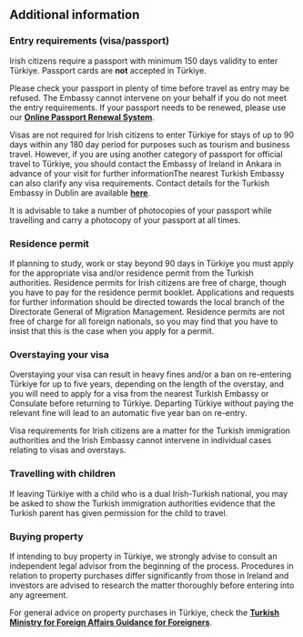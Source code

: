 ## Additional information

### **Entry requirements (visa/passport)**

Irish citizens require a passport with minimum 150 days validity to enter Türkiye. Passport cards are **not** accepted in Türkiye.

Please check your passport in plenty of time before travel as entry may be refused. The Embassy cannot intervene on your behalf if you do not meet the entry requirements. If your passport needs to be renewed, please use our [**Online Passport Renewal System**](https://www.ireland.ie/en/dfa/passports/passport-online/).

Visas are not required for Irish citizens to enter Türkiye for stays of up to 90 days within any 180 day period for purposes such as tourism and business travel. However, if you are using another category of passport for official travel to Türkiye, you should contact the Embassy of Ireland in Ankara in advance of your visit for further informationThe nearest Turkish Embassy can also clarify any visa requirements. Contact details for the Turkish Embassy in Dublin are available [**here**](http://dublin.emb.mfa.gov.tr/Mission).

It is advisable to take a number of photocopies of your passport while travelling and carry a photocopy of your passport at all times.

### **Residence permit**

If planning to study, work or stay beyond 90 days in Türkiye you must apply for the appropriate visa and/or residence permit from the Turkish authorities. Residence permits for Irish citizens are free of charge, though you have to pay for the residence permit booklet. Applications and requests for further information should be directed towards the local branch of the Directorate General of Migration Management. Residence permits are not free of charge for all foreign nationals, so you may find that you have to insist that this is the case when you apply for a permit.

### **Overstaying your visa**

Overstaying your visa can result in heavy fines and/or a ban on re-entering Türkiye for up to five years, depending on the length of the overstay, and you will need to apply for a visa from the nearest Turkish Embassy or Consulate before returning to Türkiye. Departing Türkiye without paying the relevant fine will lead to an automatic five year ban on re-entry.

Visa requirements for Irish citizens are a matter for the Turkish immigration authorities and the Irish Embassy cannot intervene in individual cases relating to visas and overstays.

### **Travelling with children**

If leaving Türkiye with a child who is a dual Irish-Turkish national, you may be asked to show the Turkish immigration authorities evidence that the Turkish parent has given permission for the child to travel.

### **Buying property**

If intending to buy property in Türkiye, we strongly advise to consult an independent legal advisor from the beginning of the process. Procedures in relation to property purchases differ significantly from those in Ireland and investors are advised to research the matter thoroughly before entering into any agreement.

For general advice on property purchases in Türkiye, check the [**Turkish Ministry for Foreign Affairs Guidance for Foreigners**](http://www.mfa.gov.tr/guidance-for-foreigners.en.mfa).